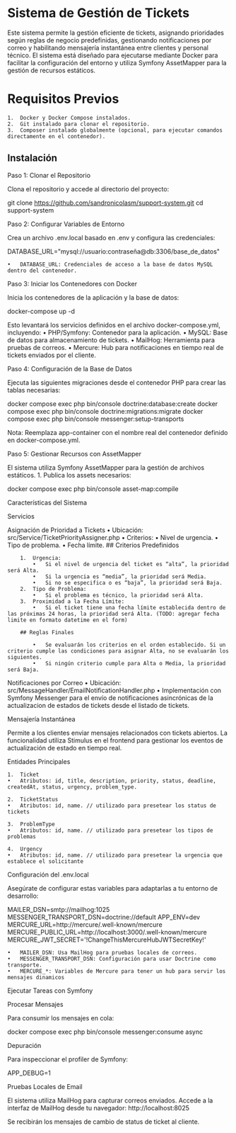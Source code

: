 # Sistema de Gestión de Tickets

Este sistema permite la gestión eficiente de tickets, asignando prioridades según reglas de negocio predefinidas, gestionando notificaciones por correo y habilitando mensajería instantánea entre clientes y personal técnico. El sistema está diseñado para ejecutarse mediante Docker para facilitar la configuración del entorno y utiliza Symfony AssetMapper para la gestión de recursos estáticos.

# Requisitos Previos

	1.	Docker y Docker Compose instalados.
	2.	Git instalado para clonar el repositorio.
	3.	Composer instalado globalmente (opcional, para ejecutar comandos directamente en el contenedor).

## Instalación

Paso 1: Clonar el Repositorio

Clona el repositorio y accede al directorio del proyecto:

git clone https://github.com/sandronicolasm/support-system.git
cd support-system

Paso 2: Configurar Variables de Entorno

Crea un archivo .env.local basado en .env y configura las credenciales:

DATABASE_URL="mysql://usuario:contraseña@db:3306/base_de_datos"

	•	DATABASE_URL: Credenciales de acceso a la base de datos MySQL dentro del contenedor.

Paso 3: Iniciar los Contenedores con Docker

Inicia los contenedores de la aplicación y la base de datos:

docker-compose up -d

Esto levantará los servicios definidos en el archivo docker-compose.yml, incluyendo:
	•	PHP/Symfony: Contenedor para la aplicación.
	•	MySQL: Base de datos para almacenamiento de tickets.
	•	MailHog: Herramienta para pruebas de correos.
	•	Mercure: Hub para notificaciones en tiempo real de tickets enviados por el cliente.

Paso 4: Configuración de la Base de Datos

Ejecuta las siguientes migraciones desde el contenedor PHP para crear las tablas necesarias:

docker compose exec php bin/console doctrine:database:create
docker compose exec php bin/console doctrine:migrations:migrate
docker compose exec php bin/console messenger:setup-transports

Nota: Reemplaza app-container con el nombre real del contenedor definido en docker-compose.yml.

Paso 5: Gestionar Recursos con AssetMapper

El sistema utiliza Symfony AssetMapper para la gestión de archivos estáticos.
	1.	Publica los assets necesarios:

docker compose exec php bin/console asset-map:compile

Características del Sistema

Servicios

Asignación de Prioridad a Tickets
    •	Ubicación: src/Service/TicketPriorityAssigner.php
    •	Criterios:
        •	Nivel de urgencia.
        •	Tipo de problema.
        •	Fecha límite.
        ## Criterios Predefinidos

        1.	Urgencia:
            •	Si el nivel de urgencia del ticket es “alta”, la prioridad será Alta.
            •	Si la urgencia es “media”, la prioridad será Media.
            •	Si no se especifica o es “baja”, la prioridad será Baja.
        2.	Tipo de Problema:
            •	Si el problema es técnico, la prioridad será Alta.
        3.	Proximidad a la Fecha Límite:
            •	Si el ticket tiene una fecha límite establecida dentro de las próximas 24 horas, la prioridad será Alta. (TODO: agregar fecha limite en formato datetime en el form)

        ## Reglas Finales

            •	Se evaluarán los criterios en el orden establecido. Si un criterio cumple las condiciones para asignar Alta, no se evaluarán los siguientes.
            •	Si ningún criterio cumple para Alta o Media, la prioridad será Baja.
Notificaciones por Correo
	    •	Ubicación: src/MessageHandler/EmailNotificationHandler.php
	    •	Implementación con Symfony Messenger para el envío de notificaciones asincrónicas de la actualizacion de estados de tickets desde el listado de tickets.

Mensajería Instantánea

Permite a los clientes enviar mensajes relacionados con tickets abiertos. La funcionalidad utiliza Stimulus en el frontend para gestionar los eventos de actualización de estado en tiempo real.

Entidades Principales

	1.	Ticket
	•	Atributos: id, title, description, priority, status, deadline, createdAt, status, urgency, problem_type.

	2.	TicketStatus
	•	Atributos: id, name. // utilizado para presetear los status de tickets

    3.	ProblemType
	•	Atributos: id, name. // utilizado para presetear los tipos de problemas

	4.	Urgency
	•	Atributos: id, name. // utilizado para presetear la urgencia que establece el solicitante

Configuración del .env.local

Asegúrate de configurar estas variables para adaptarlas a tu entorno de desarrollo:

MAILER_DSN=smtp://mailhog:1025
MESSENGER_TRANSPORT_DSN=doctrine://default
APP_ENV=dev
MERCURE_URL=http://mercure/.well-known/mercure
MERCURE_PUBLIC_URL=http://localhost:3000/.well-known/mercure
MERCURE_JWT_SECRET='!ChangeThisMercureHubJWTSecretKey!'


	•	MAILER_DSN: Usa MailHog para pruebas locales de correos.
	•	MESSENGER_TRANSPORT_DSN: Configuración para usar Doctrine como transporte.
    •   MERCURE_*: Variables de Mercure para tener un hub para servir los mensajes dinamicos

Ejecutar Tareas con Symfony

Procesar Mensajes

Para consumir los mensajes en cola:

docker compose exec php bin/console messenger:consume async

Depuración

Para inspeccionar el profiler de Symfony:

APP_DEBUG=1

Pruebas Locales de Email

El sistema utiliza MailHog para capturar correos enviados. Accede a la interfaz de MailHog desde tu navegador:
http://localhost:8025

Se recibirán los mensajes de cambio de status de ticket al cliente. 